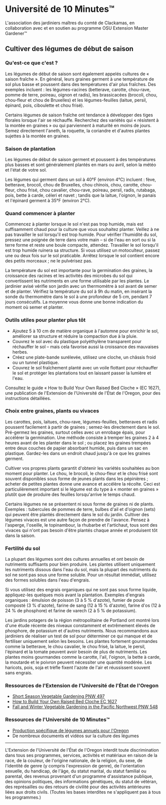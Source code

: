 # Université de 10 Minutes™  
L'association des jardiniers maîtres du comté de Clackamas, en collaboration avec et en soutien au programme OSU Extension Master Gardener™  

## Cultiver des légumes de début de saison  

### Qu'est-ce que c'est ?  
Les légumes de début de saison sont également appelés cultures de « saison fraîche ». En général, leurs graines germent à une température de sol plus basse et poussent dans des températures d'air plus fraîches. Des exemples incluent : les légumes-racines (betterave, carotte, chou-rave, pomme de terre, poireau, oignon et radis), les brassicacées (brocoli, chou, chou-fleur et chou de Bruxelles) et les légumes-feuilles (laitue, persil, épinard, pois, ciboulette et chou frisé).  

Certains légumes de saison fraîche ont tendance à développer des tiges florales lorsque l'air se réchauffe. Recherchez des variétés qui « résistent à la montée en graines » ou qui parviennent à maturité en moins de jours. Semez directement l'aneth, la roquette, la coriandre et d'autres plantes sujettes à la montée en graines.  

### Saison de plantation  
Les légumes de début de saison germent et poussent à des températures plus basses et sont généralement plantés en mars ou avril, selon la météo et l'état de votre sol.  

Les légumes qui germent dans un sol à 40°F (environ 4°C) incluent : fève, betterave, brocoli, chou de Bruxelles, chou chinois, chou, carotte, chou-fleur, chou frisé, chou cavalier, chou-rave, poireau, persil, radis, rutabaga, pois, bette à carde, céleri et navet ; tandis que la laitue, l'oignon, le panais et l'épinard germent à 35°F (environ 2°C).  

### Quand commencer à planter  
Commencez à planter lorsque le sol n'est pas trop humide, mais est suffisamment chaud pour la culture que vous souhaitez planter. Veillez à ne pas travailler le sol lorsqu'il est trop humide. Pour vérifier l'humidité du sol, pressez une poignée de terre dans votre main – si de l'eau en sort ou si la terre forme et reste une boule compacte, attendez. Travailler le sol lorsqu'il est trop humide ruinera sa structure. Si vous utilisez un motoculteur, passez une ou deux fois sur le sol praticable. Arrêtez lorsque le sol contient encore des petits morceaux ; ne le pulvérisez pas.  

La température du sol est importante pour la germination des graines, la croissance des racines et les activités des microbes du sol qui convertissent les nutriments en une forme utilisable par les plantes. Le jardinier avisé vérifie son jardin avec un thermomètre à sol avant de semer et de planter. Vérifiez la température du sol à 9h du matin, en insérant la sonde du thermomètre dans le sol à une profondeur de 5 cm, pendant 7 jours consécutifs. La moyenne vous donne une bonne indication du moment où semer et planter.  

### Outils utiles pour planter plus tôt  
- Ajoutez 5 à 10 cm de matière organique à l'automne pour enrichir le sol, améliorer sa structure et réduire la compaction due à la pluie.  
- Couvrez le sol avec du plastique polyéthylène transparent pour réchauffer le sol – mais cela favorise aussi la croissance des mauvaises herbes.  
- Créez une plate-bande surélevée, utilisez une cloche, un châssis froid ou un tunnel plastique.  
- Couvrez le sol fraîchement planté avec un voile flottant pour réchauffer le sol et protéger les plantations tout en laissant passer la lumière et l'eau.  

Consultez le guide « How to Build Your Own Raised Bed Cloche » (EC 1627), une publication de l'Extension de l'Université de l'État de l'Oregon, pour des instructions détaillées.  

### Choix entre graines, plants ou vivaces  
Les carottes, pois, laitues, chou-rave, légumes-feuilles, betteraves et radis poussent facilement à partir de graines ; semez-les directement dans le sol. Pré-germez les graines, surtout celles avec un enrobage épais, pour accélérer la germination. Une méthode consiste à tremper les graines 2 à 4 heures avant de les planter dans le sol ; ou placez les graines trempées entre deux couches de papier absorbant humide, puis dans un sac en plastique. Gardez-les dans un endroit chaud jusqu'à ce que les graines germent.  

Cultiver vos propres plants garantit d'obtenir les variétés souhaitées au bon moment pour planter. Le chou, le brocoli, le chou-fleur et le chou frisé sont souvent disponibles sous forme de jeunes plants dans les pépinières ; acheter de petites plantes donne une avance et accélère la récolte. Ceci est particulièrement important si le légume est du type à « monter en graines » plutôt que de produire des feuilles lorsqu'arrive le temps chaud.  

Certains légumes ne se présentent ni sous forme de graines ni de plants. Exemples : tubercules de pommes de terre, bulbes d'ail et d'oignon (sets) qui peuvent être plantés directement dans le sol du jardin. Cultiver des légumes vivaces est une autre façon de prendre de l'avance. Pensez à l'asperge, l'oseille, le topinambour, la rhubarbe et l'artichaut, tous sont des vivaces qui n'ont pas besoin d'être plantés chaque année et produisent tôt dans la saison.  

### Fertilité du sol  
La plupart des légumes sont des cultures annuelles et ont besoin de nutriments suffisants pour bien produire. Les plantes utilisent uniquement les nutriments dissous dans l'eau du sol, mais la plupart des nutriments du sol ne sont pas sous une forme soluble. Pour un résultat immédiat, utilisez des formes solubles dans l'eau d'engrais.  

Si vous utilisez des engrais organiques qui ne sont pas sous forme liquide, appliquez-les quelques mois avant la plantation. Exemples d'engrais organiques : émulsion de poisson (3 à 5 % d'azote), fumier de poule composté (3 % d'azote), farine de sang (12 à 15 % d'azote), farine d'os (12 à 24 % de phosphore) et farine de varech (2 à 5 % de potassium).  

Les jardins potagers de la région métropolitaine de Portland ont montré lors d'une étude récente des niveaux constamment et extrêmement élevés de phosphore, de potassium et d'autres nutriments. Nous recommandons aux jardiniers de réaliser un test de sol pour déterminer ce qui manque et de fertiliser uniquement selon les besoins. Les plantes fortement gourmandes comme la betterave, le chou cavalier, le chou frisé, la laitue, le persil, l'épinard et la tomate peuvent avoir besoin de plus de nutriments. Les plantes moins gourmandes comme la carotte, l'ail, l'oignon, la bette à carde, la moutarde et le poivron peuvent nécessiter une quantité modérée. Les haricots, pois, soja et trèfle fixent l'azote de l'air et réussissent souvent sans engrais.  

### Ressources de l'Extension de l'Université de l'État de l'Oregon  
- [Short Season Vegetable Gardening PNW 497](http://catalog.extension.oregonstate.edu)  
- [How to Build Your Own Raised Bed Cloche EC 1627](http://catalog.extension.oregonstate.edu)  
- [Fall and Winter Vegetable Gardening in the Pacific Northwest PNW 548](http://catalog.extension.oregonstate.edu)  

### Ressources de l'Université de 10 Minutes™  
- [Production spécifique de légumes annuels pour l'Oregon](http://www.cmastergardeners.org/10-minute-university)  
- De nombreux documents et vidéos sur la culture des légumes  

---

L'Extension de l'Université de l'État de l'Oregon interdit toute discrimination dans tous ses programmes, services, activités et matériaux en raison de la race, de la couleur, de l'origine nationale, de la religion, du sexe, de l'identité de genre (y compris l'expression de genre), de l'orientation sexuelle, du handicap, de l'âge, du statut marital, du statut familial ou parental, des revenus provenant d'un programme d'assistance publique, des opinions politiques, des informations génétiques, du statut de vétéran, des représailles ou des retours de civilité pour des activités antérieures liées aux droits civils. (Toutes les bases interdites ne s'appliquent pas à tous les programmes.)